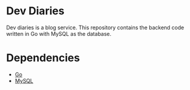 # Dev Diaries
Dev diaries is a blog service. This repository contains the backend code written in Go with MySQL as the database.

# Dependencies
- [Go](https://go.dev/doc/install)
- [MySQL](https://dev.mysql.com/downloads/mysql/)